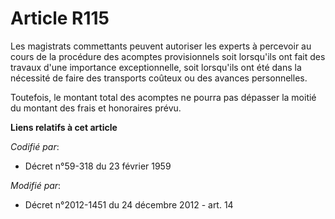 # Article R115

Les magistrats commettants peuvent autoriser les experts à percevoir au cours de la procédure des acomptes provisionnels soit
lorsqu'ils ont fait des travaux d'une importance exceptionnelle, soit lorsqu'ils ont été dans la nécessité de faire des
transports coûteux ou des avances personnelles. 

Toutefois, le montant total des acomptes ne pourra pas dépasser la moitié du montant des frais et honoraires prévu.

**Liens relatifs à cet article**

_Codifié par_:

  - Décret n°59-318 du 23 février 1959

_Modifié par_:

  - Décret n°2012-1451 du 24 décembre 2012 - art. 14
